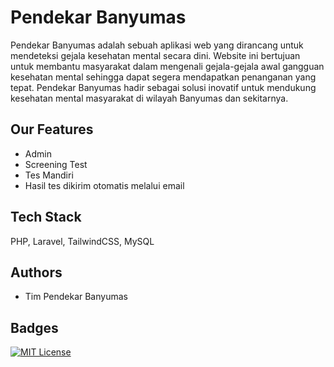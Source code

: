 
# Pendekar Banyumas 

Pendekar Banyumas adalah sebuah aplikasi web yang dirancang untuk mendeteksi gejala kesehatan mental secara dini. Website ini bertujuan untuk membantu masyarakat dalam mengenali gejala-gejala awal gangguan kesehatan mental sehingga dapat segera mendapatkan penanganan yang tepat. Pendekar Banyumas hadir sebagai solusi inovatif untuk mendukung kesehatan mental masyarakat di wilayah Banyumas dan sekitarnya.


## Our Features

- Admin
- Screening Test
- Tes Mandiri
- Hasil tes dikirim otomatis melalui email




## Tech Stack

PHP, Laravel, TailwindCSS, MySQL



## Authors

- Tim Pendekar Banyumas



## Badges


[![MIT License](https://img.shields.io/badge/License-MIT-green.svg)](https://choosealicense.com/licenses/mit/)
